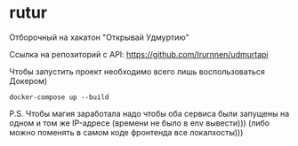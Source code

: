 # rutur
Отборочный на хакатон "Открывай Удмуртию"

Ссылка на репозиторий с API: https://github.com/Irurnnen/udmurtapi

Чтобы запустить проект необходимо всего лишь воспользоваться Докером)

```
docker-compose up --build
```


P.S. Чтобы магия заработала надо чтобы оба сервиса были запущены на одном и том же IP-адресе (времени не было в env вывести))) (либо можно поменять в самом коде фронтенда все локалхосты)))
